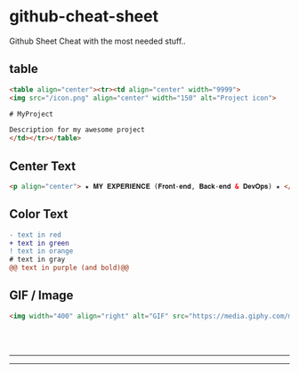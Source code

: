 # github-cheat-sheet
Github Sheet Cheat with the most needed stuff..


## table
```html
<table align="center"><tr><td align="center" width="9999">
<img src="/icon.png" align="center" width="150" alt="Project icon">

# MyProject

Description for my awesome project
</td></tr></table>
```

## Center Text
```html
<p align="center"> ★ 𝐌𝐘 𝐄𝐗𝐏𝐄𝐑𝐈𝐄𝐍𝐂𝐄 (𝐅𝐫𝐨𝐧𝐭-𝐞𝐧𝐝, 𝐁𝐚𝐜𝐤-𝐞𝐧𝐝 & 𝐃𝐞𝐯𝐎𝐩𝐬) ★ </p>
```


## Color Text
```diff
- text in red
+ text in green
! text in orange
# text in gray
@@ text in purple (and bold)@@
```

## GIF / Image
```html
<img width="400" align="right" alt="GIF" src="https://media.giphy.com/media/hJaQNVrOPC4Ja/giphy.gif" />
```

<br />
<br />


 _____________________________________________________
 _____________________________________________________


<br />
<br />
